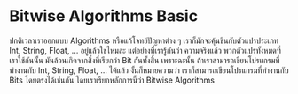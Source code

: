 # Bitwise Algorithms Basic
ปกติเวลาเราออกแบบ Algorithms หรือแก้โจทย์ปัญหาต่าง ๆ เราก็มักจะคุ้นชินกับตัวแปรประเภท Int, String, Float, ... อยู่แล้วใช่ไหมละ แต่อย่างที่เรารู้กันว่า ความจริงแล้ว พวกตัวแปรทั้งหมดที่เราใช้กันนั้น มันล้วนเกิดจากสิ่งที่เรียกว่า Bit กันทั้งสิ้น เพราะฉะนั้น ถ้าเราสามารถเขียนโปรแกรมที่ทำงานกับ Int, String, Float, ... ได้แล้ว งั้นก็หมายความว่า เราก็สามารถเขียนโปรแกรมที่ทำงานกับ Bits โดยตรงได้เช่นกัน โดยเราเรียกหลักการนี้ว่า Bitwise Algorithms
